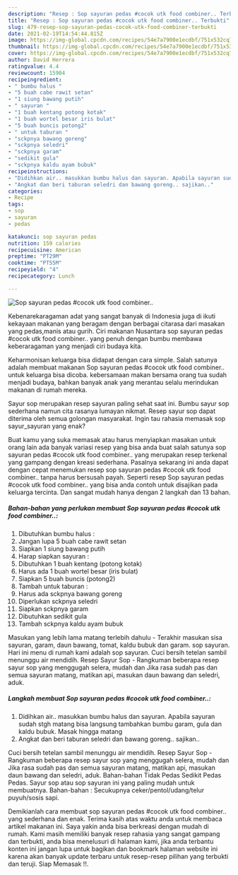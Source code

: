 ```yaml
---
description: "Resep : Sop sayuran pedas #cocok utk food combiner.. Terbukti"
title: "Resep : Sop sayuran pedas #cocok utk food combiner.. Terbukti"
slug: 479-resep-sop-sayuran-pedas-cocok-utk-food-combiner-terbukti
date: 2021-02-19T14:54:44.815Z
image: https://img-global.cpcdn.com/recipes/54e7a7900e1ecdbf/751x532cq70/sop-sayuran-pedas-cocok-utk-food-combiner-foto-resep-utama.jpg
thumbnail: https://img-global.cpcdn.com/recipes/54e7a7900e1ecdbf/751x532cq70/sop-sayuran-pedas-cocok-utk-food-combiner-foto-resep-utama.jpg
cover: https://img-global.cpcdn.com/recipes/54e7a7900e1ecdbf/751x532cq70/sop-sayuran-pedas-cocok-utk-food-combiner-foto-resep-utama.jpg
author: David Herrera
ratingvalue: 4.4
reviewcount: 15904
recipeingredient:
- " bumbu halus "
- "5 buah cabe rawit setan"
- "1 siung bawang putih"
- " sayuran "
- "1 buah kentang potong kotak"
- "1 buah wortel besar iris bulat"
- "5 buah buncis potong2"
- " untuk taburan "
- "sckpnya bawang goreng"
- "sckpnya seledri"
- "sckpnya garam"
- "sedikit gula"
- "sckpnya kaldu ayam bubuk"
recipeinstructions:
- "Didihkan air.. masukkan bumbu halus dan sayuran. Apabila sayuran sudah stgh matang bisa langsung tambahkan bumbu garam, gula dan kaldu bubuk. Masak hingga matang"
- "Angkat dan beri taburan seledri dan bawang goreng.. sajikan.."
categories:
- Recipe
tags:
- sop
- sayuran
- pedas

katakunci: sop sayuran pedas 
nutrition: 159 calories
recipecuisine: American
preptime: "PT29M"
cooktime: "PT55M"
recipeyield: "4"
recipecategory: Lunch

---
```



![Sop sayuran pedas #cocok utk food combiner..](https://img-global.cpcdn.com/recipes/54e7a7900e1ecdbf/751x532cq70/sop-sayuran-pedas-cocok-utk-food-combiner-foto-resep-utama.jpg)

Kebenarekaragaman adat yang sangat banyak di Indonesia juga di ikuti kekayaan makanan yang beragam dengan berbagai citarasa dari masakan yang pedas,manis atau gurih. Ciri makanan Nusantara sop sayuran pedas #cocok utk food combiner.. yang penuh dengan bumbu membawa keberaragaman yang menjadi ciri budaya kita.


Keharmonisan keluarga bisa didapat dengan cara simple. Salah satunya adalah membuat makanan Sop sayuran pedas #cocok utk food combiner.. untuk keluarga bisa dicoba. kebersamaan makan bersama orang tua sudah menjadi budaya, bahkan banyak anak yang merantau selalu merindukan makanan di rumah mereka.

Sayur sop merupakan resep sayuran paling sehat saat ini. Bumbu sayur sop sederhana namun cita rasanya lumayan nikmat. Resep sayur sop dapat diterima oleh semua golongan masyarakat. Ingin tau rahasia memasak sop sayur_sayuran yang enak?

Buat kamu yang suka memasak atau harus menyiapkan masakan untuk orang lain ada banyak variasi resep yang bisa anda buat salah satunya sop sayuran pedas #cocok utk food combiner.. yang merupakan resep terkenal yang gampang dengan kreasi sederhana. Pasalnya sekarang ini anda dapat dengan cepat menemukan resep sop sayuran pedas #cocok utk food combiner.. tanpa harus bersusah payah.
Seperti resep Sop sayuran pedas #cocok utk food combiner.. yang bisa anda contoh untuk disajikan pada keluarga tercinta. Dan sangat mudah hanya dengan 2 langkah dan 13 bahan.


<!--inarticleads1-->

##### Bahan-bahan yang perlukan membuat Sop sayuran pedas #cocok utk food combiner..:

1. Dibutuhkan  bumbu halus :
1. Jangan lupa 5 buah cabe rawit setan
1. Siapkan 1 siung bawang putih
1. Harap siapkan  sayuran :
1. Dibutuhkan 1 buah kentang (potong kotak)
1. Harus ada 1 buah wortel besar (iris bulat)
1. Siapkan 5 buah buncis (potong2)
1. Tambah  untuk taburan :
1. Harus ada sckpnya bawang goreng
1. Diperlukan sckpnya seledri
1. Siapkan sckpnya garam
1. Dibutuhkan sedikit gula
1. Tambah sckpnya kaldu ayam bubuk


Masukan yang lebih lama matang terlebih dahulu - Terakhir masukan sisa sayuran, garam, daun bawang, tomat, kaldu bubuk dan garam. sop sayuran. Hari ini menu di rumah kami adalah sop sayuran. Cuci bersih tetelan sambil menunggu air mendidih. Resep Sayur Sop - Rangkuman beberapa resep sayur sop yang menggugah selera, mudah dan Jika rasa sudah pas dan semua sayuran matang, matikan api, masukan daun bawang dan seledri, aduk. 

<!--inarticleads2-->

##### Langkah membuat  Sop sayuran pedas #cocok utk food combiner..:

1. Didihkan air.. masukkan bumbu halus dan sayuran. Apabila sayuran sudah stgh matang bisa langsung tambahkan bumbu garam, gula dan kaldu bubuk. Masak hingga matang
1. Angkat dan beri taburan seledri dan bawang goreng.. sajikan..


Cuci bersih tetelan sambil menunggu air mendidih. Resep Sayur Sop - Rangkuman beberapa resep sayur sop yang menggugah selera, mudah dan Jika rasa sudah pas dan semua sayuran matang, matikan api, masukan daun bawang dan seledri, aduk. Bahan-bahan  Tidak Pedas Sedikit Pedas Pedas. Sayur sop atau sop sayuran ini yang paling mudah untuk membuatnya. Bahan-bahan : Secukupnya ceker/pentol/udang/telur puyuh/sosis sapi. 

Demikianlah cara membuat sop sayuran pedas #cocok utk food combiner.. yang sederhana dan enak. Terima kasih atas waktu anda untuk membaca artikel makanan ini. Saya yakin anda bisa berkreasi dengan mudah di rumah. Kami masih memiliki banyak resep rahasia yang sangat gampang dan terbukti, anda bisa menelusuri di halaman kami, jika anda terbantu konten ini jangan lupa untuk bagikan dan bookmark halaman website ini karena akan banyak update terbaru untuk resep-resep pilihan yang terbukti dan teruji. Siap Memasak !!. 
